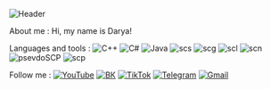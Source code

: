 ![Header](https://github.com/Taramin/Taramin/blob/main/assets/crenjjj.png)

About me : Hi, my name is Darya!

Languages and tools : 
![C++](https://img.shields.io/badge/-C++-FED7C9?style=for-the-badge&logo=C%2b%2b&logoColor=504099)
![C#](https://img.shields.io/badge/-C%23-FEEE96?style=for-the-badge&logo=C%23&logoColor=504099)
![Java](https://img.shields.io/badge/-Java-FED7C9?style=for-the-badge&logo=java&logoColor=504099)
![scs](https://img.shields.io/badge/-scs-FEEE96?style=for-the-badge&logo=scs&logoColor=504099)
![scg](https://img.shields.io/badge/-scg-FED7C9?style=for-the-badge&logo=scg&logoColor=504099)
![scl](https://img.shields.io/badge/-scl-FEEE96?style=for-the-badge&logo=scl&logoColor=504099)
![scn](https://img.shields.io/badge/-scn-FED7C9?style=for-the-badge&logo=scn&logoColor=504099)
![psevdoSCP](https://img.shields.io/badge/-psevdoSCP-FEEE96?style=for-the-badge&logo=psevdoSCP&logoColor=504099)
![scp](https://img.shields.io/badge/-scp-FED7C9?style=for-the-badge&logo=scp&logoColor=504099)

Follow me : 
[![YouTube](https://img.shields.io/badge/-YouTube-99D9EA?style=for-the-badge&logo=YouTube&logoColor=504099)](https://www.youtube.com/channel/UCAOtE1V7Ots4DjM8JLlrYgg)
[![ВК](https://img.shields.io/badge/-ВК-99D9EA?style=for-the-badge&logo=ВК&logoColor=504099)](https://vk.com/tara2001)
[![TikTok](https://img.shields.io/badge/-TikTok-99D9EA?style=for-the-badge&logo=TikTok&logoColor=504099)](https://www.tiktok.com/@dtaramin?lang=ru)
[![Telegram](https://img.shields.io/badge/-Telegram-99D9EA?style=for-the-badge&logo=Telegram&logoColor=504099)](https://web.telegram.org/#/im?p=@dtaramin)
[![Gmail](https://img.shields.io/badge/-Gmail-99D9EA?style=for-the-badge&logo=Gmail&logoColor=504099)](mailto:dtaraminn@gmail.com)
